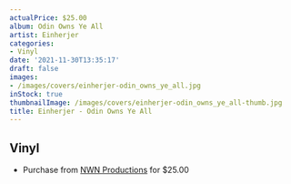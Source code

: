```yaml
---
actualPrice: $25.00
album: Odin Owns Ye All
artist: Einherjer
categories:
- Vinyl
date: '2021-11-30T13:35:17'
draft: false
images:
- /images/covers/einherjer-odin_owns_ye_all.jpg
inStock: true
thumbnailImage: /images/covers/einherjer-odin_owns_ye_all-thumb.jpg
title: Einherjer - Odin Owns Ye All
---
```


## Vinyl
* Purchase from [NWN Productions](http://shop.nwnprod.com/index.php?route=product/product&path=75&product_id=17790&sort=pd.name&order=ASC) for $25.00
